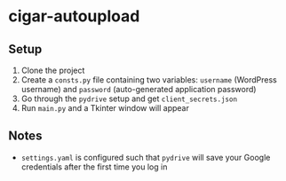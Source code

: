 # cigar-autoupload

## Setup

1. Clone the project
2. Create a `consts.py` file containing two variables: `username` (WordPress username) and `password` (auto-generated
   application password)
3. Go through the `pydrive` setup and get `client_secrets.json`
4. Run `main.py` and a Tkinter window will appear

## Notes

- `settings.yaml` is configured such that `pydrive` will save your Google credentials after the first time you log in